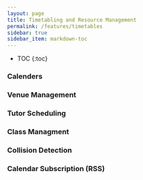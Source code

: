 ```yaml
---
layout: page
title: Timetabling and Resource Management
permalink: /features/timetables
sidebar: true
sidebar_item: markdown-toc
---
```


* TOC
{:toc}

### Calenders

### Venue Management

### Tutor Scheduling

### Class Managment

### Collision Detection

### Calendar Subscription (RSS)











